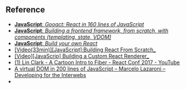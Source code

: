 ## Reference
- [**JavaScript**: _Gooact: React in 160 lines of JavaScript_](https://medium.com/@sweetpalma/gooact-react-in-160-lines-of-javascript-44e0742ad60f)
- [**JavaScript**: _Building a frontend framework, from scratch, with components (templating, state, VDOM)_](https://mfrachet.github.io/create-frontend-framework/)
- [**JavaScript**: _Build your own React_](https://pomb.us/build-your-own-react/)
- [\[Video(33min)\]\[JavaScript\]:Building React From Scratch_](https://www.youtube.com/watch?v=_MAD4Oly9yg) 
- [\[Video\]\[JavaScrip\] Building a Custom React Renderer_](https://youtu.be/CGpMlWVcHok) 
- [(1) Lin Clark - A Cartoon Intro to Fiber - React Conf 2017 - YouTube](https://www.youtube.com/watch?v=ZCuYPiUIONs)
- [A virtual DOM in 200 lines of JavaScript – Marcelo Lazaroni – Developing for the Interwebs](https://lazamar.github.io/virtual-dom/)
- 



